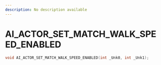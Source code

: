 ```yaml
---
description: No description available 
---
```


# AI_ACTOR_SET_MATCH_WALK_SPEED_ENABLED

```cpp
void AI_ACTOR_SET_MATCH_WALK_SPEED_ENABLED(int _Unk0, int _Unk1);
```